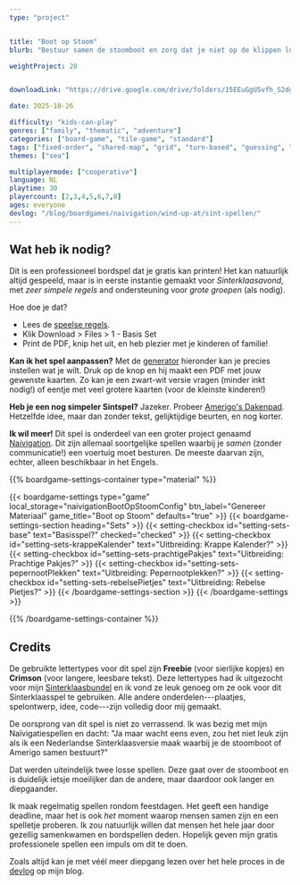 ```yaml
---
type: "project"


title: "Boot op Stoom"
blurb: "Bestuur samen de stoomboot en zorg dat je niet op de klippen loopt of de pakjes verkeerd aflevert."

weightProject: 20


downloadLink: "https://drive.google.com/drive/folders/15EEuGgU5vfh_S2dgEua5zhxdyeXvSBRX"

date: 2025-10-26

difficulty: "kids-can-play"
genres: ["family", "thematic", "adventure"]
categories: ["board-game", "tile-game", "standard"]
tags: ["fixed-order", "shared-map", "grid", "turn-based", "guessing", "bias", "variable-setup", "orientation", "set-collection", "high-score"]
themes: ["sea"]

multiplayermode: ["cooperative"]
language: NL
playtime: 30
playercount: [2,3,4,5,6,7,8]
ages: everyone
devlog: "/blog/boardgames/naivigation/wind-up-at/sint-spellen/"
---
```




## Wat heb ik nodig?

Dit is een professioneel bordspel dat je gratis kan printen! Het kan natuurlijk altijd gespeeld, maar is in eerste instantie gemaakt voor _Sinterklaasavond_, met _zeer simpele regels_ and ondersteuning voor _grote groepen_ (als nodig).

Hoe doe je dat?

* Lees de [speelse regels](rules).
* Klik Download > Files > 1 - Basis Set
* Print de PDF, knip het uit, en heb plezier met je kinderen of familie!

**Kan ik het spel aanpassen?** Met de [generator](#material) hieronder kan je precies instellen wat je wilt. Druk op de knop en hij maakt een PDF met jouw gewenste kaarten. Zo kan je een zwart-wit versie vragen (minder inkt nodig!) of eentje met veel grotere kaarten (voor de kleinste kinderen!) 

**Heb je een nog simpeler Sintspel?** Jazeker. Probeer [Amerigo's Dakenpad](/naivigation/wind-up-at/amerigos-dakenpad/). Hetzelfde idee, maar dan zonder tekst, gelijktijdige beurten, en nog korter.

**Ik wil meer!** Dit spel is onderdeel van een groter project genaamd [Naivigation](/naivigation/). Dit zijn allemaal soortgelijke spellen waarbij je _samen_ (zonder communicatie!) een voertuig moet besturen. De meeste daarvan zijn, echter, alleen beschikbaar in het Engels.


{{% boardgame-settings-container type="material" %}}

{{< boardgame-settings type="game" local_storage="naivigationBootOpStoomConfig" btn_label="Genereer Materiaal" game_title="Boot op Stoom" defaults="true" >}}
  {{< boardgame-settings-section heading="Sets" >}}
    {{< setting-checkbox id="setting-sets-base" text="Basisspel?" checked="checked" >}}
    {{< setting-checkbox id="setting-sets-krappeKalender" text="Uitbreiding: Krappe Kalender?" >}}
    {{< setting-checkbox id="setting-sets-prachtigePakjes" text="Uitbreiding: Prachtige Pakjes?" >}}
    {{< setting-checkbox id="setting-sets-pepernootPlekken" text="Uitbreiding: Pepernootplekken?" >}}
    {{< setting-checkbox id="setting-sets-rebelsePietjes" text="Uitbreiding: Rebelse Pietjes?" >}}
  {{< /boardgame-settings-section >}}
{{< /boardgame-settings >}}

{{% /boardgame-settings-container %}}

## Credits

De gebruikte lettertypes voor dit spel zijn **Freebie** (voor sierlijke kopjes) en **Crimson** (voor langere, leesbare tekst). Deze lettertypes had ik uitgezocht voor mijn [Sinterklaasbundel](https://tiamopastoor.com/books/de-laatste-piet-en-diens-veertig-versintsels/) en ik vond ze leuk genoeg om ze ook voor dit Sinterklaasspel te gebruiken. Alle andere onderdelen---plaatjes, spelontwerp, idee, code---zijn volledig door mij gemaakt.

De oorsprong van dit spel is niet zo verrassend. Ik was bezig met mijn Naïvigatiespellen en dacht: "Ja maar wacht eens even, zou het niet leuk zijn als ik een Nederlandse Sinterklaasversie maak waarbij je de stoomboot of Amerigo samen bestuurt?" 

Dat werden uiteindelijk twee losse spellen. Deze gaat over de stoomboot en is duidelijk ietsje moeilijker dan de andere, maar daardoor ook langer en diepgaander.

Ik maak regelmatig spellen rondom feestdagen. Het geeft een handige deadline, maar het is ook _het_ moment waarop mensen samen zijn en een spelletje proberen. Ik zou natuurlijk willen dat mensen het hele jaar door gezellig samenkwamen en bordspellen deden. Hopelijk geven mijn gratis professionele spellen een impuls om dit te doen.

Zoals altijd kan je met véél meer diepgang lezen over het hele proces in de [devlog](/blog/boardgames/naivigation/sint-spellen/) op mijn blog.

